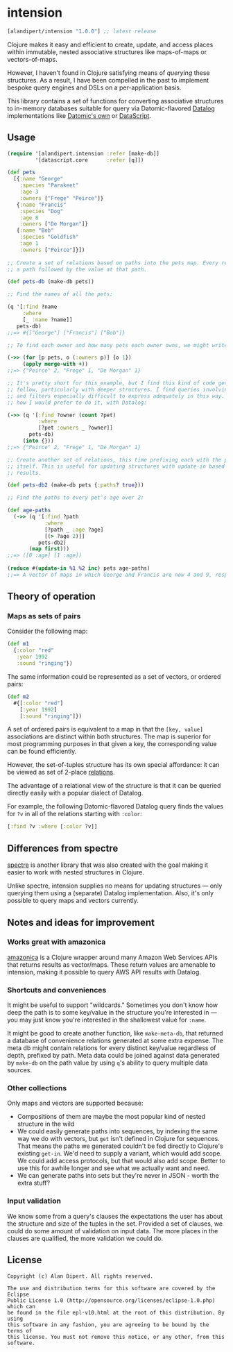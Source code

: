 # intension

[](dependency)
```clojure
[alandipert/intension "1.0.0"] ;; latest release
```
[](/dependency)

Clojure makes it easy and efficient to create, update, and access places within
immutable, nested associative structures like maps-of-maps or vectors-of-maps.

However, I haven't found in Clojure satisfying means of *querying* these
structures.  As a result, I have been compelled in the past to implement bespoke
query engines and DSLs on a per-application basis.

This library contains a set of functions for converting associative structures
to in-memory databases suitable for query via Datomic-flavored [Datalog][0]
implementations like [Datomic's own][1] or [DataScript][2].

## Usage

```clojure
(require '[alandipert.intension :refer [make-db]]
         '[datascript.core      :refer [q]])

(def pets
  [{:name "George"
    :species "Parakeet"
    :age 3
    :owners ["Frege" "Peirce"]}
   {:name "Francis"
    :species "Dog"
    :age 8
    :owners ["De Morgan"]}
   {:name "Bob"
    :species "Goldfish"
    :age 1
    :owners ["Peirce"]}])
    
;; Create a set of relations based on paths into the pets map. Every relation is
;; a path followed by the value at that path.

(def pets-db (make-db pets))

;; Find the names of all the pets:

(q '[:find ?name
     :where
     [_ :name ?name]]
   pets-db)
;;=> #{["George"] ["Francis"] ["Bob"]}

;; To find each owner and how many pets each owner owns, we might write Clojure code like this:

(->> (for [p pets, o (:owners p)] {o 1})
     (apply merge-with +))
;;=> {"Peirce" 2, "Frege" 1, "De Morgan" 1}

;; It's pretty short for this example, but I find this kind of code gets hard to
;; follow, particularly with deeper structures. I find queries involving joins
;; and filters especially difficult to express adequately in this way. Here's
;; how I would prefer to do it, with Datalog:

(->> (q '[:find ?owner (count ?pet)
          :where
          [?pet :owners _ ?owner]]
       pets-db)
     (into {}))
;;=> {"Peirce" 2, "Frege" 1, "De Morgan" 1}

;; Create another set of relations, this time prefixing each with the path
;; itself. This is useful for updating structures with update-in based on query
;; results.

(def pets-db2 (make-db pets {:paths? true}))

;; Find the paths to every pet's age over 2:

(def age-paths
  (->> (q '[:find ?path
            :where
            [?path _ :age ?age]
            [(> ?age 2)]]
          pets-db2)
       (map first)))
;;=> ([0 :age] [1 :age])
     
(reduce #(update-in %1 %2 inc) pets age-paths)
;;=> A vector of maps in which George and Francis are now 4 and 9, respectively.
```

## Theory of operation

### Maps as sets of pairs

Consider the following map:

```clojure
(def m1
  {:color "red"
   :year 1992
   :sound "ringing"})
```

The same information could be represented as a set of vectors, or ordered pairs:

```clojure
(def m2
  #{[:color "red"]
    [:year 1992]
    [:sound "ringing"]})
```

A set of ordered pairs is equivalent to a map in that the `[key, value]`
associations are distinct within both structures. The map is superior for most
programming purposes in that given a key, the corresponding value can be found
efficiently.

However, the set-of-tuples structure has its own special affordance: it can be
viewed as set of 2-place [relations][3].

The advantage of a relational view of the structure is that it can be
queried directly easily with a popular dialect of Datalog.

For example, the following Datomic-flavored Datalog query finds the values for
`?v` in all of the relations starting with `:color`:

```clojure
[:find ?v :where [:color ?v]]
```

## Differences from spectre

[spectre][4] is another library that was also created with the goal making it
easier to work with nested structures in Clojure.

Unlike spectre, intension supplies no means for updating structures — only
querying them using a (separate) Datalog implementation.  Also, it's only
possible to query maps and vectors currently.

## Notes and ideas for improvement

### Works great with amazonica

[amazonica][5] is a Clojure wrapper around many Amazon Web Services APIs that
returns results as vector/maps. These return values are amenable to intension,
making it possible to query AWS API results with Datalog.

### Shortcuts and conveniences

It might be useful to support "wildcards."  Sometimes you don't know how deep
the path is to some key/value in the structure you're interested in — you may just
know you're interested in the shallowest value for `:name`.

It might be good to create another function, like `make-meta-db`, that returned
a database of convenience relations generated at some extra expense. The meta db
might contain relations for every distinct key/value regardless of depth,
prefixed by path. Meta data could be joined against data generated by `make-db`
on the path value by using `q`'s ability to query multiple data sources.

### Other collections

Only maps and vectors are supported because:

* Compositions of them are maybe the most popular kind of nested structure in the wild
* We could easily generate paths into sequences, by indexing the same way we do
  with vectors, but `get` isn't defined in Clojure for sequences. That means the
  paths we generated couldn't be fed directly to Clojure's existing `get-in`.
  We'd need to supply a variant, which would add scope. We could add access
  protocols, but that would also add scope. Better to use this for awhile longer
  and see what we actually want and need.
* We can generate paths into sets but they're never in JSON - worth the extra stuff?
  
### Input validation

We know some from a query's clauses the expectations the user has about the
structure and size of the tuples in the set. Provided a set of clauses, we could
do some amount of validation on input data. The more places in the clauses are
qualified, the more validation we could do.

[0]: https://en.wikipedia.org/wiki/Datalog
[1]: http://docs.datomic.com/query.html
[2]: https://github.com/tonsky/datascript
[3]: https://en.wikipedia.org/wiki/Relation_(database)
[4]: https://github.com/nathanmarz/specter
[5]: https://github.com/mcohen01/amazonica

## License

```
Copyright (c) Alan Dipert. All rights reserved.

The use and distribution terms for this software are covered by the Eclipse
Public License 1.0 (http://opensource.org/licenses/eclipse-1.0.php) which can
be found in the file epl-v10.html at the root of this distribution. By using
this software in any fashion, you are agreeing to be bound by the terms of
this license. You must not remove this notice, or any other, from this software.
```
